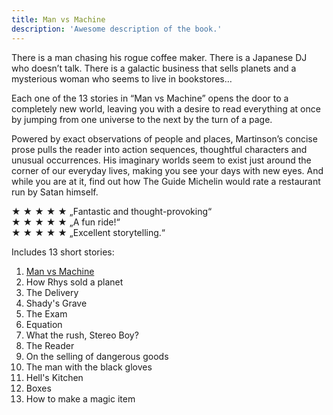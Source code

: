```yaml
---
title: Man vs Machine
description: 'Awesome description of the book.'
---
```


There is a man chasing his rogue coffee maker. There is a Japanese DJ who doesn’t talk. There is a galactic business that sells planets and a mysterious woman who seems to live in bookstores…

Each one of the 13 stories in “Man vs Machine” opens the door to a completely new world, leaving you with a desire to read everything at once by jumping from one universe to the next by the turn of a page.

Powered by exact observations of people and places, Martinson’s concise prose pulls the reader into action sequences, thoughtful characters and unusual occurrences. His imaginary worlds seem to exist just around the corner of our everyday lives, making you see your days with new eyes.
And while you are at it, find out how The Guide Michelin would rate a restaurant run by Satan himself.  <br>

★ ★ ★ ★ ★ „Fantastic and thought-provoking“  <br>
★ ★ ★ ★ ★ „A fun ride!“  <br>
★ ★ ★ ★ ★ „Excellent storytelling.“  <br>

Includes 13 short stories:
1. [Man vs Machine](/man-vs-machine)
2. How Rhys sold a planet
3. The Delivery
4. Shady's Grave
5. The Exam
6. Equation
7. What the rush, Stereo Boy?
8. The Reader
9. On the selling of dangerous goods
10. The man with the black gloves
11. Hell's Kitchen
12. Boxes
13. How to make a magic item